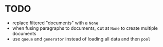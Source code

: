 # TODO

- replace filtered "documents" with a `None`
- when fusing paragraphs to documents, cut at `None` to create multiple documents
- use `queue` and `generator` instead of loading all data and then `pool`

